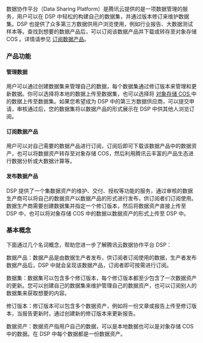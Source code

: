 数据协作平台（Data Sharing Platform）是腾讯云提供的是一项数据管理的服务，用户可以在 DSP 中轻松的构建自己的数据集，并通过版本修订来维护数据集。DSP 也提供了众多第三方数据供用户浏览使用，例如行业报告、大数据测试样本等。查找到想要的数据产品后，可以订阅该数据产品并下载或转存至对象存储 COS 。详情请参见 [订阅数据产品](#subscription)。

### 产品功能

#### 管理数据

用户可以通过创建数据集来管理自己的数据，每个数据集通过修订版本来管理和更新数据。你可以选择将本地的数据上传至数据集，也可以选择将 [对象存储 COS ](https://cloud.tencent.com/document/product/436) 中的数据上传至数据集。如果您希望成为 DSP 中的第三方数据供应商，可以提交申请，审核通过后，您的数据集将以数据产品的形式展示在 DSP 中供其他人浏览订阅。

#### 订阅数据产品<span id="subscription"></span>

用户可以对自己需要的数据产品进行订阅，订阅后即可下载该数据产品中的数据资产，也可以将数据资产转存至对象存储 COS，然后利用腾讯云丰富的产品生态进行数据分析或大数据计算等。

#### 发布数据产品

DSP 提供了一个集数据资产的维护、交付、授权等功能的服务，通过审核的数据生产商可以将自己的数据资产以数据产品的形式进行发布，供订阅者们订阅使用。数据生产商需要创建数据集并指定一个修订版本，然后将数据资产直接上传至 DSP 中，也可以将对象存储 COS 中的数据以数据资产的形式上传至 DSP 中。

### 基本概念

下面通过几个名词概念，帮助您进一步了解腾讯云数据协作平台 DSP：

数据产品：数据产品是由数据生产者发布，供订阅者订阅使用的数据，生产者发布数据产品后，DSP 中就会呈现该数据产品，订阅者即可按需进行订阅。

数据集：数据集可以包含多个修订版本，每个修订版本都至少包含了一次数据资产的更新。您可以创建自己的数据集来维护管理自己的数据资产，也可以订阅别人的数据集来获取想要的内容。

修订版本：修订版本可以包含多个数据资产，例如将一份文章或报告上传至修订版本，当报告更新时，通过创建新的修订版本来更新报告。

数据资产：数据资产指用户自己的数据，可以是本地数据也可以是对象存储 COS 中的数据。在 DSP 中每个数据都是一份数据资产。

